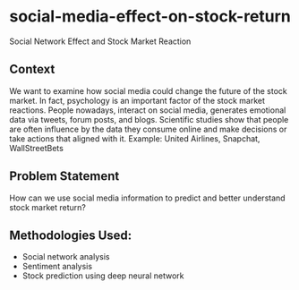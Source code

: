 # social-media-effect-on-stock-return
Social Network Effect and Stock Market Reaction

## Context
We want to examine how social media could change the future of the stock market. 
In fact, psychology is an important factor of the stock market reactions.
People nowadays, interact on social media, generates emotional data via tweets, forum posts, and blogs.
Scientific studies show that people are often influence by the data they consume online and make decisions or take actions that aligned with it.
Example: United Airlines, Snapchat, WallStreetBets

## Problem Statement
How can we use social media information to predict and better understand stock market return?


## Methodologies Used:
- Social network analysis
- Sentiment analysis
- Stock prediction using deep neural network



